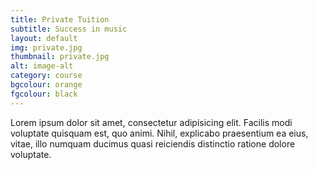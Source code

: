 ```yaml
---
title: Private Tuition
subtitle: Success in music
layout: default
img: private.jpg
thumbnail: private.jpg
alt: image-alt
category: course
bgcolour: orange
fgcolour: black
---
```


Lorem ipsum dolor sit amet, consectetur adipisicing elit. Facilis modi voluptate quisquam est, quo animi. Nihil, explicabo praesentium ea eius, vitae, illo numquam ducimus quasi reiciendis distinctio ratione dolore voluptate.
